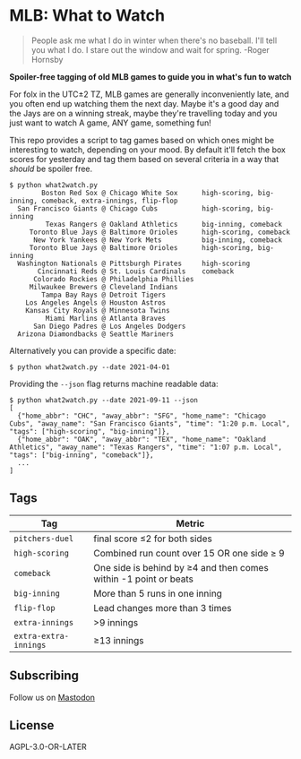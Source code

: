 # MLB: What to Watch

> People ask me what I do in winter when there's no baseball. I'll tell you what I do. I stare out the window and wait for spring. -Roger Hornsby

**Spoiler-free tagging of old MLB games to guide you in what's fun to watch**

For folx in the UTC±2 TZ, MLB games are generally inconveniently late, and you often end up watching them the next day. Maybe it's a good day and the Jays are on a winning streak, maybe they're travelling today and you just want to watch A game, ANY game, something fun!

This repo provides a script to tag games based on which ones might be interesting to watch, depending on your mood. By default it'll fetch the box scores for yesterday and tag them based on several criteria in a way that *should* be spoiler free.

```
$ python what2watch.py
        Boston Red Sox @ Chicago White Sox      high-scoring, big-inning, comeback, extra-innings, flip-flop
  San Francisco Giants @ Chicago Cubs           high-scoring, big-inning
         Texas Rangers @ Oakland Athletics      big-inning, comeback
     Toronto Blue Jays @ Baltimore Orioles      high-scoring, comeback
      New York Yankees @ New York Mets          big-inning, comeback
     Toronto Blue Jays @ Baltimore Orioles      high-scoring, big-inning
  Washington Nationals @ Pittsburgh Pirates     high-scoring
       Cincinnati Reds @ St. Louis Cardinals    comeback
      Colorado Rockies @ Philadelphia Phillies
     Milwaukee Brewers @ Cleveland Indians
        Tampa Bay Rays @ Detroit Tigers
    Los Angeles Angels @ Houston Astros
    Kansas City Royals @ Minnesota Twins
         Miami Marlins @ Atlanta Braves
      San Diego Padres @ Los Angeles Dodgers
  Arizona Diamondbacks @ Seattle Mariners
```

Alternatively you can provide a specific date:

```
$ python what2watch.py --date 2021-04-01
```

Providing the `--json` flag returns machine readable data:

```
$ python what2watch.py --date 2021-09-11 --json
[
  {"home_abbr": "CHC", "away_abbr": "SFG", "home_name": "Chicago Cubs", "away_name": "San Francisco Giants", "time": "1:20 p.m. Local", "tags": ["high-scoring", "big-inning"]},
  {"home_abbr": "OAK", "away_abbr": "TEX", "home_name": "Oakland Athletics", "away_name": "Texas Rangers", "time": "1:07 p.m. Local", "tags": ["big-inning", "comeback"]},
  ...
]
```

## Tags

Tag                   | Metric
---                   | ---
`pitchers-duel`       | final score ≤2 for both sides
`high-scoring`        | Combined run count over 15 OR one side ≥ 9
`comeback`            | One side is behind by ≥4 and then comes within -1 point or beats
`big-inning`          | More than 5 runs in one inning
`flip-flop`           | Lead changes more than 3 times
`extra-innings`       | >9 innings
`extra-extra-innings` | ≥13 innings

## Subscribing

Follow us on <a rel="me" href="https://galaxians.garden/@mlbw2w">Mastodon</a>

## License

AGPL-3.0-OR-LATER

